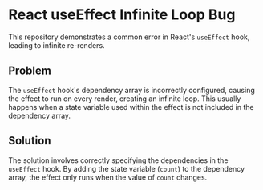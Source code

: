# React useEffect Infinite Loop Bug

This repository demonstrates a common error in React's `useEffect` hook, leading to infinite re-renders.

## Problem

The `useEffect` hook's dependency array is incorrectly configured, causing the effect to run on every render, creating an infinite loop. This usually happens when a state variable used within the effect is not included in the dependency array.

## Solution

The solution involves correctly specifying the dependencies in the `useEffect` hook. By adding the state variable (`count`) to the dependency array, the effect only runs when the value of `count` changes.